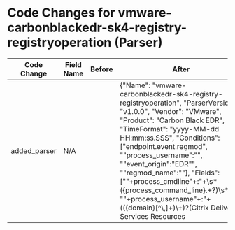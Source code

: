 # Code Changes for vmware-carbonblackedr-sk4-registry-registryoperation (Parser)

| Code Change | Field Name | Before | After |
|-------------|------------|--------|-------|
| added_parser | N/A |  | {"Name": "vmware-carbonblackedr-sk4-registry-registryoperation", "ParserVersion": "v1.0.0", "Vendor": "VMware", "Product": "Carbon Black EDR", "TimeFormat": "yyyy-MM-dd HH:mm:ss.SSS", "Conditions": ["endpoint.event.regmod", "\"process_username\":\"", "\"event_origin\":\"EDR\"", "\"regmod_name\":\""], "Fields": ["\"+process_cmdline\"+:\"+\s*({process_command_line}.+?)\s*\"+", "\"+process_username\"+:\"+(({domain}[^\\,]+)\\+)?(Citrix Delivery Services Resources|SYSTEM|NETWORK SERVICE|LOCAL SERVICE|({user}[\w\.\-\!\#\^\~]{1,40}\$?))\"+", "\"+process_pid\"+:({process_id}\d+)", "\"+device_name\"+:\"+([^\\\"]+?\\+)?({host}[\w\-.]+)\"+", "\"+sensor_action\"+:\"+({result}[^\"]+)\"+", "\"+process_path\"+:\"+({process_path}({process_dir}[^\"]+(\\|\/)+)?({process_name}[^\"]+))\"", "\"+action\"+:\"+({action}[^\"]+)?\"*", "\"+parent_cmdline\"+:\"+\s*({parent_process_command_line}[^,\"]+)", "\"+parent_pid\"+:({parent_process_id}\d+)", "\"+process_guid\"+:\"+({process_guid}[^\"]+)?\"*\,", "\"+parent_guid\"+:\"+({parent_process_guid}[^\"]+)?\"*\,", "\"+alert_id\"+:\"+({alert_id}[^,]\"+)?\,", "\"+type\"+:\"+({operation_type}[^\"]+)\"+", "\"device_id\"+:\"+({device_id}[^\",]+)", "\"device_external_ip\"+:\"+({dest_ip}((([0-9a-fA-F.]{0,4}):{1,2}){1,7}([0-9a-fA-F]){0,4})|(((25[0-5]|(2[0-4]|1\d|[0-9]|)\d)\.?\b){4}))(:({dest_port}\d+))?", "\"device_timestamp\"+:\"+({time}\d\d\d\d-\d\d-\d\d \d\d:\d\d:\d\d\.\d\d\d)", "\"regmod_name\":\"({registry_path}[^\"]+(\\|\/)+?({registry_key}[^\"\\\/]+))\""]} |